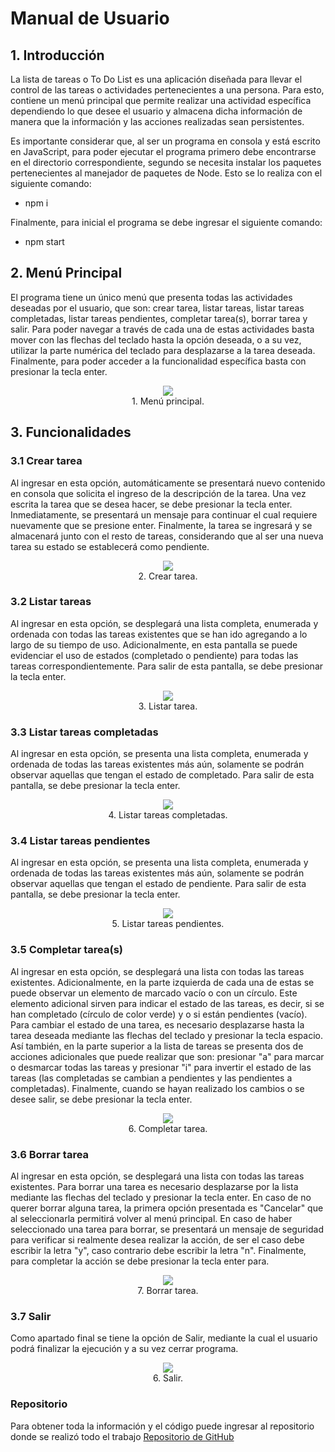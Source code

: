 # Manual de Usuario

## 1. Introducción

La lista de tareas o To Do List es una aplicación diseñada para llevar el control de las tareas o actividades pertenecientes a una persona. Para esto, contiene un menú principal que permite realizar una actividad específica dependiendo lo que desee el usuario y almacena dicha información de manera que la información y las acciones realizadas sean persistentes.

Es importante considerar que, al ser un programa en consola y está escrito en JavaScript, para poder ejecutar el programa primero debe encontrarse en el directorio correspondiente, segundo se necesita instalar los paquetes pertenecientes al manejador de paquetes de Node. Esto se lo realiza con el siguiente comando:

* npm i

Finalmente, para inicial el programa se debe ingresar el siguiente comando:

* npm start

## 2. Menú Principal

El programa tiene un único menú que presenta todas las actividades deseadas por el usuario, que son: crear tarea, listar tareas, listar tareas completadas, listar tareas pendientes, completar tarea(s), borrar tarea y salir. Para poder navegar a través de cada una de estas actividades basta mover con las flechas del teclado hasta la opción deseada, o a su vez, utilizar la parte numérica del teclado para desplazarse a la tarea deseada. Finalmente, para poder acceder a la funcionalidad específica basta con presionar la tecla enter.

<p align="center">
  <img src="image/menuPrincipal.png" /><br />
  1. Menú principal.
</p>


## 3. Funcionalidades

### 3.1 Crear tarea

Al ingresar en esta opción, automáticamente se presentará nuevo contenido en consola que solicita el ingreso de la descripción de la tarea. Una vez escrita la tarea que se desea hacer, se debe presionar la tecla enter. Inmediatamente, se presentará un mensaje para continuar el cual requiere nuevamente que se presione enter. Finalmente, la tarea se ingresará y se almacenará junto con el resto de tareas, considerando que al ser una nueva tarea su estado se establecerá como pendiente.

<p align="center">
  <img src="image/crearTarea.png" /><br />
  2. Crear tarea.
</p>


### 3.2 Listar tareas

Al ingresar en esta opción, se desplegará una lista completa, enumerada y ordenada con todas las tareas existentes que se han ido agregando a lo largo de su tiempo de uso. Adicionalmente, en esta pantalla se puede evidenciar el uso de estados (completado o pendiente) para todas las tareas correspondientemente. Para salir de esta pantalla, se debe presionar la tecla enter.

<p align="center">
  <img src="image/listarTarea.png" /><br />
  3. Listar tarea.
</p>

### 3.3 Listar tareas completadas

Al ingresar en esta opción, se presenta una lista completa, enumerada y ordenada de todas las tareas existentes más aún, solamente se podrán observar aquellas que tengan el estado de completado. Para salir de esta pantalla, se debe presionar la tecla enter.

<p align="center">
  <img src="image/listarTareasCompletadas.png" /><br />
  4. Listar tareas completadas.
</p>

### 3.4 Listar tareas pendientes

Al ingresar en esta opción, se presenta una lista completa, enumerada y ordenada de todas las tareas existentes más aún, solamente se podrán observar aquellas que tengan el estado de pendiente. Para salir de esta pantalla, se debe presionar la tecla enter.

<p align="center">
  <img src="image/listarTareasPendientes.png" /><br />
  5. Listar tareas pendientes.
</p>

### 3.5 Completar tarea(s)

Al ingresar en esta opción, se desplegará una lista con todas las tareas existentes. Adicionalmente, en la parte izquierda de cada una de estas se puede observar un elemento de marcado vacío o con un círculo. Este elemento adicional sirven para indicar el estado de las tareas, es decir, si se han completado (círculo de color verde) y o si están pendientes (vacío).  Para cambiar el estado de una tarea, es necesario desplazarse hasta la tarea deseada mediante las flechas del teclado y presionar la tecla espacio. Así también, en la parte superior a la lista de tareas se presenta dos de acciones adicionales que puede realizar que son: presionar "a" para marcar o desmarcar todas las tareas y presionar "i" para invertir el estado de las tareas (las completadas se cambian a pendientes y las pendientes a completadas). Finalmente, cuando se hayan realizado los cambios o se desee salir, se debe presionar la tecla enter.

<p align="center">
  <img src="image/completarTarea.png" /><br />
  6. Completar tarea.
</p>

### 3.6 Borrar tarea

Al ingresar en esta opción, se desplegará una lista con todas las tareas existentes. Para borrar una tarea es necesario desplazarse por la lista mediante las flechas del teclado y presionar la tecla enter. En caso de no querer borrar alguna tarea, la primera opción presentada es "Cancelar" que al seleccionarla permitirá volver al menú principal. En caso de haber seleccionado una tarea para borrar, se presentará un mensaje de seguridad para verificar si realmente desea realizar la acción, de ser el caso debe escribir la letra "y", caso contrario debe escribir la letra "n". Finalmente, para completar la acción se debe presionar la tecla enter para.

<p align="center">
  <img src="image/borrarTarea.png" /><br />
  7. Borrar tarea.
</p>


### 3.7 Salir

Como apartado final se tiene la opción de Salir, mediante la cual el usuario podrá finalizar la ejecución y a su vez cerrar programa.

<p align="center">
  <img src="image/salir.png" /><br />
  6. Salir.
</p>


### Repositorio
Para obtener toda la información y el código puede ingresar al repositorio donde se realizó todo el trabajo
[Repositorio de GitHub](https://github.com/MJesusGonzalez/Grupo3.git)